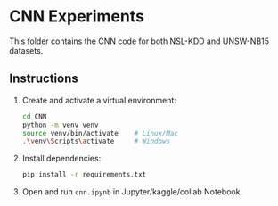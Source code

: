 # CNN Experiments

This folder contains the CNN code for both NSL-KDD and UNSW-NB15 datasets.

## Instructions

1. Create and activate a virtual environment:
    ```bash
    cd CNN
    python -m venv venv
    source venv/bin/activate    # Linux/Mac
    .\venv\Scripts\activate     # Windows
    ```
2. Install dependencies:
    ```bash
    pip install -r requirements.txt
    ```
3. Open and run `cnn.ipynb` in Jupyter/kaggle/collab Notebook.

